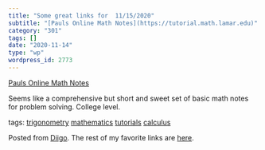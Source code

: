 ```yaml
---
title: "Some great links for  11/15/2020"
subtitle: "[Pauls Online Math Notes](https://tutorial.math.lamar.edu)"
category: "301"
tags: []
date: "2020-11-14"
type: "wp"
wordpress_id: 2773
---
```

[Pauls Online Math Notes](https://tutorial.math.lamar.edu) 

Seems like a comprehensive but short and sweet set of basic math notes for problem solving. College level. 

 tags: [trigonometry](https://www.diigo.com/user/pitosalas/trigonometry) [mathematics](https://www.diigo.com/user/pitosalas/mathematics) [tutorials](https://www.diigo.com/user/pitosalas/tutorials) [calculus](https://www.diigo.com/user/pitosalas/calculus)

Posted from [Diigo](https://www.diigo.com). The rest of my favorite links are [here](https://www.diigo.com/user/pitosalas).